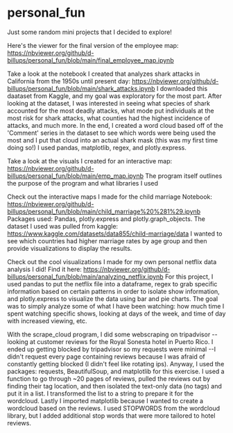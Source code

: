 # personal_fun
Just some random mini projects that I decided to explore!

Here's the viewer for the final version of the employee map: https://nbviewer.org/github/d-billups/personal_fun/blob/main/final_employee_map.ipynb

Take a look at the notebook I created that analyzes shark attacks in California from the 1950s until present day: https://nbviewer.org/github/d-billups/personal_fun/blob/main/shark_attacks.ipynb
I downloaded this daataset from Kaggle, and my goal was exploratory for the most part. After looking at the dataset, I was interested in seeing what species of shark accounted for the most deadly attacks, what mode put individuals at the most risk for shark attacks, what counties had the highest incidence of attacks, and much more. In the end, I created a word cloud based off of the 'Comment' series in the dataset to see which words were being used the most and I put that cloud into an actual shark mask (this was my first time doing so!) I used pandas, matplotlib, regex, and plotly.express.

Take a look at the visuals I created for an interactive map: https://nbviewer.org/github/d-billups/personal_fun/blob/main/emp_map.ipynb
The program itself outlines the purpose of the program and what libraries I used

Check out the interactive maps I made for the child marriage Notebook:
https://nbviewer.org/github/d-billups/personal_fun/blob/main/child_marriage%20%281%29.ipynb 
Packages used: Pandas, plotly.express and plotly.graph_objects. The dataset I used was pulled from kaggle: https://www.kaggle.com/datasets/data855/child-marriage/data 
I wanted to see which countries had higher marriage rates by age group and then provide visualizations to display the results.

Check out the cool visualizations I made for my own personal netflix data analysis I did!
Find it here: https://nbviewer.org/github/d-billups/personal_fun/blob/main/analyzing_netflix.ipynb
For this project, I used pandas to put the netflix file into a dataframe, regex to grab specific information based on certain patterns in order to isolate show information, and plotly.express to visualize the data using bar and pie charts. The goal was to simply analyze some of what I have been watching: how much time I spent watching specific shows, looking at days of the week, and time of day with increased viewing, etc.

With the scrape_cloud program, I did some webscraping on tripadvisor --looking at customer reviews for the Royal Sonesta hotel in Puerto Rico. I ended up getting blocked by tripadvisor so my requests were minimal --I didn't request every page containing reviews because I was afraid of constantly getting blocked (I didn't feel like rotating ips). Anyway, I used the packages: requests, BeautifulSoup, and matplotlib for this exercise. I used a function to go through ~20 pages of reviews, pulled the reviews out by finding their tag location, and then isolated the text-only data (no tags) and put it in a list. I transformed the list to a string to prepare it for the wordcloud. Lastly I imported matplotlib because I wanted to create a wordcloud based on the reviews. I used STOPWORDS from the wordcloud library, but I added additional stop words that were more tailored to hotel reviews.
